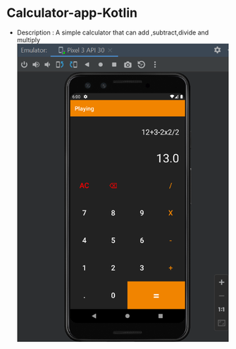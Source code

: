 # Calculator-app-Kotlin
* Description : A simple calculator that can add ,subtract,divide and multiply
![alt text](https://github.com/Crefi/Calculator-app-Kotlin/blob/main/app.PNG?raw=true)
